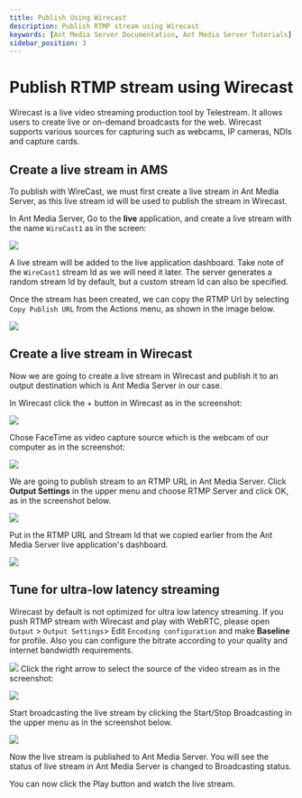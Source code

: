 ```yaml
---
title: Publish Using Wirecast 
description: Publish RTMP stream using Wirecast
keywords: [Ant Media Server Documentation, Ant Media Server Tutorials]
sidebar_position: 3
---
```


# Publish RTMP stream using Wirecast

Wirecast is a live video streaming production tool by Telestream. It allows users to create live or on-demand broadcasts for the web. Wirecast supports various sources for capturing such as webcams, IP cameras, NDIs and capture cards. 

## Create a live stream in AMS

To publish with WireCast, we must first create a live stream in Ant Media Server, as this live stream id will be used to publish the stream in Wirecast.

In Ant Media Server, Go to the **live** application, and create a live stream with the name ```WireCast1``` as in the screen:

![](@site/static/img/publish-live-stream/wirecast/Wirecast-dashboard.png)

A live stream will be added to the live application dashboard. Take note of the ```WireCast1``` stream Id as we will need it later. The server generates a random stream Id by default, but a custom stream Id can also be specified.

Once the stream has been created, we can copy the RTMP Url by selecting ```Copy Publish URL``` from the Actions menu, as shown in the image below.

![](@site/static/img/publish-live-stream/wirecast/Publish-Url.png)

## Create a live stream in Wirecast

Now we are going to create a live stream in Wirecast and publish it to an output destination which is Ant Media Server in our case.

In Wirecast click the + button in Wirecast as in the screenshot:

![](@site/static/img/image4.png)

Chose FaceTime as video capture source which is the webcam of our computer as in the screenshot:

![](@site/static/img/image7.png)

We are going to publish stream to an RTMP URL in Ant Media Server. Click **Output Settings** in the upper menu and choose RTMP Server and click OK, as in the screenshot below.

![](@site/static/img/image8.png)

Put in the RTMP URL and Stream Id that we copied earlier from the Ant Media Server live application's dashboard.

![](@site/static/img/image1.png)

## Tune for ultra-low latency streaming

Wirecast by default is not optimized for ultra low latency streaming. If you push RTMP stream with Wirecast and play with WebRTC, please open ```Output``` > ```Output Settings```> Edit ```Encoding configuration``` and make **Baseline** for profile. Also you can configure the bitrate according to your quality and internet bandwidth requirements.

![](@site/static/img/wirecast-encoding-settings.png) Click the right arrow to select the source of the video stream as in the screenshot:

![](@site/static/img/image11.png)

Start broadcasting the live stream by clicking the Start/Stop Broadcasting in the upper menu as in the screenshot below.

![](@site/static/img/image2.png)

Now the live stream is published to Ant Media Server. You will see the status of live stream in Ant Media Server is changed to Broadcasting status.

You can now click the Play button and watch the live stream.
